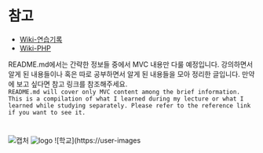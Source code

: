 # 참고
* [Wiki-연습기록](https://github.com/JJine/C-task-exercise/wiki/연습-기록) 
* [Wiki-PHP](https://github.com/JJine/C-task-exercise/wiki/PHP)

README.md에서는 간략한 정보들 중에서 MVC 내용만 다룰 예정입니다. 강의하면서 알게 된 내용들이나 혹은 따로 공부하면서 알게 된 내용들을 모아 정리한 글입니다. 만약에 보고 싶다면 참고 링크를 참조해주세요.<br>
``README.md will cover only MVC content among the brief information. This is a compilation of what I learned during my lecture or what I learned while studying separately. Please refer to the reference link if you want to see it.``
# 
![캡처](https://user-images.githubusercontent.com/51090557/73511643-c3599f80-4429-11ea-80f6-237b86ee9e17.PNG)
![logo](https://user-images.githubusercontent.com/51090557/73511607-8a212f80-4429-11ea-8361-dd0d4d6a5dc7.png)
![학교](https://user-images
